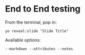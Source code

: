 
# End to End testing

From the terminal, pop in:

  ```yo reveal:slide "Slide Title"```

Available options:

 ```--markdown --attributes --notes```

